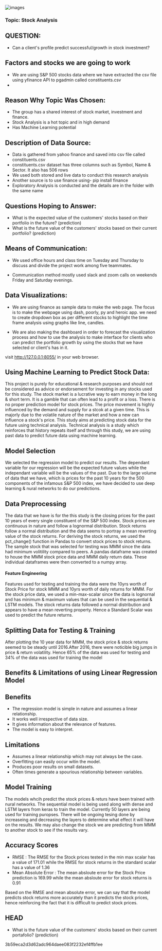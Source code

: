 ![images](https://user-images.githubusercontent.com/79673185/126924525-8ead7039-b6dd-4469-8c71-83ec00f70d9a.jpeg)

### Topic: Stock Analysis

## QUESTION:
- Can a client's profile predict successful/growth in stock investment? 

## Factors and stocks we are going to work
- We are using S&P 500 stocks data where we have extracted the csv file using yfinance API to pgadmin called constituents.csv
-

## Reason Why Topic Was Chosen:
- The group has a shared interest of stock market, investment and finance. 
- Stock Analysis is a hot topic and in high demand 
- Has Machine Learning potential

## Description of Data Source: 
- Data is gathered from yahoo finance and saved into csv file called constituents.csv
- constituents.csv dataset has three columns such as Symbol, Name & Sector. It also has 506 rows
- We used both stored and live data to conduct this research analysis
- Another source is to use finance using- pip install finance
- Exploratory Analysis is conducted and the details are in the folder with the same name
## Questions Hoping to Answer:
- What is the expected value of the customers' stocks based on their portfolio in the future? (prediction)
- What is the future value of the customers' stocks based on their current portfolio? (prediction)

## Means of Communication:
- We used office hours and class time on Tuesday and Thursday to discuss and divide the project work among five teammates.

- Communication method mostly used slack and zoom calls on weekends Friday and Saturday evenings.

## Data Visualizations:
- We are using finance as sample data to make the web page. The focus is to make the webpage using dash, poorly, py and heroic app. we need to create dropdown box as per different stocks to highlight the time frame analysis using graphs like line, candles.

- We are also making the dashboard in order to forecast the visualization process and how to use the  analysis to make interface for clients who can predict the portfolio growth by using the stocks that we have selected or client's has in it.

 visit http://127.0.0.1:8055/ in your web browser.
 
## Using Machine Learning to Predict Stock Data:

This project is purely for educational & research purposes and should not be considered as advice or endorsement for investing in any stocks used for this study. The stock market is a lucrative way to earn money in the long & short term. It is a gamble that can often lead to a profit or a loss. There is no proper prediction model for stock prices. The price movement is highly influenced by the demand and supply for a stcok at a given time. This is majorly due to the volatile nature of the market and how a new can influence a stock's price. This study aims at predicting stock data for the future using technical analysis. Technical analysis is a study which reinforces that history repeats itself and through this study, we are using past data to predict future data using machine learning.    

## Model Selection

We selected the regression model to predict our results. The dependant variable for our regression will be the expected future values while the independant variable will be the values of the past. Due to the large volume of data that we have, which is prices for the past 10 years for the 500 components of the infamous S&P 500 index, we have decided to use deep learning & nural networks to do our predictions.

## Data Preprocessing

The data that we have is for the this study is the closing prices for the past 10 years of every single constituent of the S&P 500 index. Stock prices are continuous in nature and follow a lognormal distribution. Stock returns follow a normal distribution and the data seems to portray a mean reverting value of the stock returns. For deriving the stock returns, we used the pct_change() function in Pandas to convert stock prices to stock returns. The sample stock that was selected for testing was MMM since the data had minimum volitility compared to peers. A pandas dataframe was created to house the MMM stock price data and MMM daily return data. These individual dataframes were then converted to a numpy array.

#### Feature Engineering

Features used for testing and training the data were the 10yrs worth of Stock Price for stock MMM and 10yrs worth of daily returns for MMM. For the stock price data, we used a min-max-scalar since the data is lognornal and has minimum & maximum values that can be used in the sequential & LSTM models. The stock returns data followed a normal distribution and appears to have a mean reverting property. Hence a Standard Scalar was used to predict the future returns. 

## Splitting Data for Testing & Training

After plotting the 10 year data for MMM, the stock price & stock returns seemed to be steady until 2016.After 2016, there were noticible big jumps in price & return volatility. Hence 65% of the data was used for testing and 34% of the data was used for training the model

## Benefits & Limitations of using Linear Regression Model

## Benefits
- The regression model is simple in nature and assumes a linear relationship.
- It works well irrespective of data size.
- It gives information about the relevance of features.
- The model is easy to interpret.

## Limitations
- Assumes a linear relationship which may not always be the case.
- Overfitting can easily occur witin the model.
- Produces poor results on small datasets.
- Often times generate a spourious relationship between variables.

## Model Training

The models whcih predict the stock prices & returs have been trained with nural networks. The sequential model is being used along with dense and LSTM layers from keras to train the model. Currently 50 layers are being used for training puropses. There will be ongoing tesing done by increaseing and decreasing the layers to determine what effect it will have on the results. We may also change the stock we are predicting from MMM to another stock to see if the results vary.

## Accuracy Scores

- RMSE :  The RMSE for the Stock prices tested in the min max scalar has a value of 171.01 while the RMSE for stock returns in the standard scalar has a value of 1.36
- Mean Absolute Error : The mean absloute error for the Stock Price prediction is 169.99 while the mean absloute error for stock returns is 0.91

Based on the RMSE and mean absolute error, we can say that the model predicts stock returns more accurately than it predicts the stock prices, hence reinforcing the fact that it is difficult to predict stock prices.

## HEAD
- What is the future value of the customers' stocks based on their current portafolio? (prediction)


3b59eca2d3d62adc964daee083f2232ef4ffb1ee
